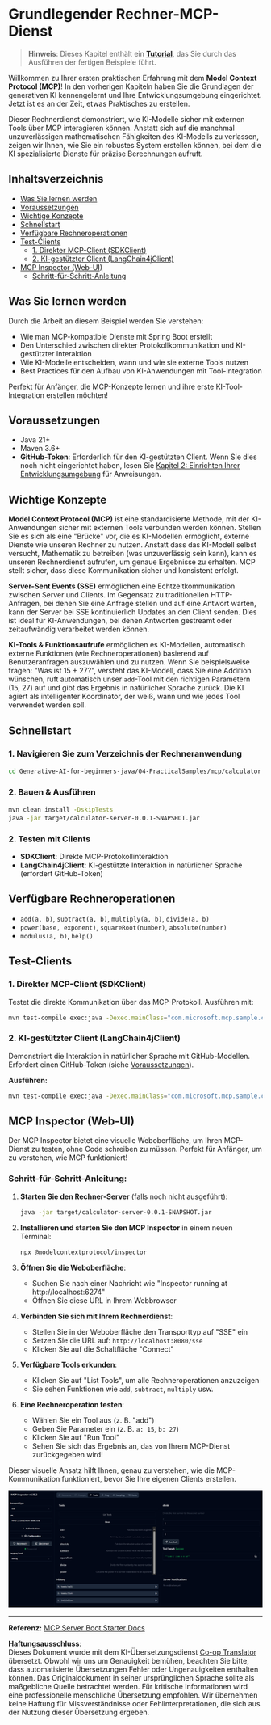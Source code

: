 <!--
CO_OP_TRANSLATOR_METADATA:
{
  "original_hash": "7bf9a4a832911269a8bd0decb97ff36c",
  "translation_date": "2025-07-21T16:45:10+00:00",
  "source_file": "04-PracticalSamples/mcp/calculator/README.md",
  "language_code": "de"
}
-->
# Grundlegender Rechner-MCP-Dienst

>**Hinweis**: Dieses Kapitel enthält ein [**Tutorial**](./TUTORIAL.md), das Sie durch das Ausführen der fertigen Beispiele führt.

Willkommen zu Ihrer ersten praktischen Erfahrung mit dem **Model Context Protocol (MCP)**! In den vorherigen Kapiteln haben Sie die Grundlagen der generativen KI kennengelernt und Ihre Entwicklungsumgebung eingerichtet. Jetzt ist es an der Zeit, etwas Praktisches zu erstellen.

Dieser Rechnerdienst demonstriert, wie KI-Modelle sicher mit externen Tools über MCP interagieren können. Anstatt sich auf die manchmal unzuverlässigen mathematischen Fähigkeiten des KI-Modells zu verlassen, zeigen wir Ihnen, wie Sie ein robustes System erstellen können, bei dem die KI spezialisierte Dienste für präzise Berechnungen aufruft.

## Inhaltsverzeichnis

- [Was Sie lernen werden](../../../../../04-PracticalSamples/mcp/calculator)
- [Voraussetzungen](../../../../../04-PracticalSamples/mcp/calculator)
- [Wichtige Konzepte](../../../../../04-PracticalSamples/mcp/calculator)
- [Schnellstart](../../../../../04-PracticalSamples/mcp/calculator)
- [Verfügbare Rechneroperationen](../../../../../04-PracticalSamples/mcp/calculator)
- [Test-Clients](../../../../../04-PracticalSamples/mcp/calculator)
  - [1. Direkter MCP-Client (SDKClient)](../../../../../04-PracticalSamples/mcp/calculator)
  - [2. KI-gestützter Client (LangChain4jClient)](../../../../../04-PracticalSamples/mcp/calculator)
- [MCP Inspector (Web-UI)](../../../../../04-PracticalSamples/mcp/calculator)
  - [Schritt-für-Schritt-Anleitung](../../../../../04-PracticalSamples/mcp/calculator)

## Was Sie lernen werden

Durch die Arbeit an diesem Beispiel werden Sie verstehen:
- Wie man MCP-kompatible Dienste mit Spring Boot erstellt
- Den Unterschied zwischen direkter Protokollkommunikation und KI-gestützter Interaktion
- Wie KI-Modelle entscheiden, wann und wie sie externe Tools nutzen
- Best Practices für den Aufbau von KI-Anwendungen mit Tool-Integration

Perfekt für Anfänger, die MCP-Konzepte lernen und ihre erste KI-Tool-Integration erstellen möchten!

## Voraussetzungen

- Java 21+
- Maven 3.6+
- **GitHub-Token**: Erforderlich für den KI-gestützten Client. Wenn Sie dies noch nicht eingerichtet haben, lesen Sie [Kapitel 2: Einrichten Ihrer Entwicklungsumgebung](../../../02-SetupDevEnvironment/README.md) für Anweisungen.

## Wichtige Konzepte

**Model Context Protocol (MCP)** ist eine standardisierte Methode, mit der KI-Anwendungen sicher mit externen Tools verbunden werden können. Stellen Sie es sich als eine "Brücke" vor, die es KI-Modellen ermöglicht, externe Dienste wie unseren Rechner zu nutzen. Anstatt dass das KI-Modell selbst versucht, Mathematik zu betreiben (was unzuverlässig sein kann), kann es unseren Rechnerdienst aufrufen, um genaue Ergebnisse zu erhalten. MCP stellt sicher, dass diese Kommunikation sicher und konsistent erfolgt.

**Server-Sent Events (SSE)** ermöglichen eine Echtzeitkommunikation zwischen Server und Clients. Im Gegensatz zu traditionellen HTTP-Anfragen, bei denen Sie eine Anfrage stellen und auf eine Antwort warten, kann der Server bei SSE kontinuierlich Updates an den Client senden. Dies ist ideal für KI-Anwendungen, bei denen Antworten gestreamt oder zeitaufwändig verarbeitet werden können.

**KI-Tools & Funktionsaufrufe** ermöglichen es KI-Modellen, automatisch externe Funktionen (wie Rechneroperationen) basierend auf Benutzeranfragen auszuwählen und zu nutzen. Wenn Sie beispielsweise fragen: "Was ist 15 + 27?", versteht das KI-Modell, dass Sie eine Addition wünschen, ruft automatisch unser `add`-Tool mit den richtigen Parametern (15, 27) auf und gibt das Ergebnis in natürlicher Sprache zurück. Die KI agiert als intelligenter Koordinator, der weiß, wann und wie jedes Tool verwendet werden soll.

## Schnellstart

### 1. Navigieren Sie zum Verzeichnis der Rechneranwendung
```bash
cd Generative-AI-for-beginners-java/04-PracticalSamples/mcp/calculator
```

### 2. Bauen & Ausführen
```bash
mvn clean install -DskipTests
java -jar target/calculator-server-0.0.1-SNAPSHOT.jar
```

### 2. Testen mit Clients
- **SDKClient**: Direkte MCP-Protokollinteraktion
- **LangChain4jClient**: KI-gestützte Interaktion in natürlicher Sprache (erfordert GitHub-Token)

## Verfügbare Rechneroperationen

- `add(a, b)`, `subtract(a, b)`, `multiply(a, b)`, `divide(a, b)`
- `power(base, exponent)`, `squareRoot(number)`, `absolute(number)`
- `modulus(a, b)`, `help()`

## Test-Clients

### 1. Direkter MCP-Client (SDKClient)
Testet die direkte Kommunikation über das MCP-Protokoll. Ausführen mit:
```bash
mvn test-compile exec:java -Dexec.mainClass="com.microsoft.mcp.sample.client.SDKClient" -Dexec.classpathScope=test
```

### 2. KI-gestützter Client (LangChain4jClient)
Demonstriert die Interaktion in natürlicher Sprache mit GitHub-Modellen. Erfordert einen GitHub-Token (siehe [Voraussetzungen](../../../../../04-PracticalSamples/mcp/calculator)).

**Ausführen:**
```bash
mvn test-compile exec:java -Dexec.mainClass="com.microsoft.mcp.sample.client.LangChain4jClient" -Dexec.classpathScope=test
```

## MCP Inspector (Web-UI)

Der MCP Inspector bietet eine visuelle Weboberfläche, um Ihren MCP-Dienst zu testen, ohne Code schreiben zu müssen. Perfekt für Anfänger, um zu verstehen, wie MCP funktioniert!

### Schritt-für-Schritt-Anleitung:

1. **Starten Sie den Rechner-Server** (falls noch nicht ausgeführt):
   ```bash
   java -jar target/calculator-server-0.0.1-SNAPSHOT.jar
   ```

2. **Installieren und starten Sie den MCP Inspector** in einem neuen Terminal:
   ```bash
   npx @modelcontextprotocol/inspector
   ```

3. **Öffnen Sie die Weboberfläche**:
   - Suchen Sie nach einer Nachricht wie "Inspector running at http://localhost:6274"
   - Öffnen Sie diese URL in Ihrem Webbrowser

4. **Verbinden Sie sich mit Ihrem Rechnerdienst**:
   - Stellen Sie in der Weboberfläche den Transporttyp auf "SSE" ein
   - Setzen Sie die URL auf: `http://localhost:8080/sse`
   - Klicken Sie auf die Schaltfläche "Connect"

5. **Verfügbare Tools erkunden**:
   - Klicken Sie auf "List Tools", um alle Rechneroperationen anzuzeigen
   - Sie sehen Funktionen wie `add`, `subtract`, `multiply` usw.

6. **Eine Rechneroperation testen**:
   - Wählen Sie ein Tool aus (z. B. "add")
   - Geben Sie Parameter ein (z. B. `a: 15`, `b: 27`)
   - Klicken Sie auf "Run Tool"
   - Sehen Sie sich das Ergebnis an, das von Ihrem MCP-Dienst zurückgegeben wird!

Dieser visuelle Ansatz hilft Ihnen, genau zu verstehen, wie die MCP-Kommunikation funktioniert, bevor Sie Ihre eigenen Clients erstellen.

![npx inspector](../../../../../translated_images/tool.214c70103694335c4cfdc2d624373dfce4b0162f6aea089ac1da9051fb563b7f.de.png)

---
**Referenz:** [MCP Server Boot Starter Docs](https://docs.spring.io/spring-ai/reference/api/mcp/mcp-server-boot-starter-docs.html)

**Haftungsausschluss**:  
Dieses Dokument wurde mit dem KI-Übersetzungsdienst [Co-op Translator](https://github.com/Azure/co-op-translator) übersetzt. Obwohl wir uns um Genauigkeit bemühen, beachten Sie bitte, dass automatisierte Übersetzungen Fehler oder Ungenauigkeiten enthalten können. Das Originaldokument in seiner ursprünglichen Sprache sollte als maßgebliche Quelle betrachtet werden. Für kritische Informationen wird eine professionelle menschliche Übersetzung empfohlen. Wir übernehmen keine Haftung für Missverständnisse oder Fehlinterpretationen, die sich aus der Nutzung dieser Übersetzung ergeben.